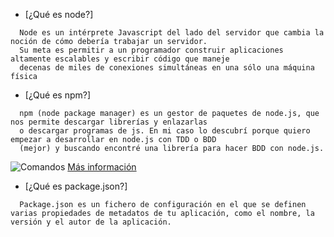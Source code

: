 * [¿Qué es node?]
~~~
  Node es un intérprete Javascript del lado del servidor que cambia la noción de cómo debería trabajar un servidor. 
  Su meta es permitir a un programador construir aplicaciones altamente escalables y escribir código que maneje
  decenas de miles de conexiones simultáneas en una sólo una máquina física
  ~~~
* [¿Qué es npm?]
~~~
  npm (node package manager) es un gestor de paquetes de node.js, que nos permite descargar librerías y enlazarlas
  o descargar programas de js. En mi caso lo descubrí porque quiero empezar a desarrollar en node.js con TDD o BDD 
  (mejor) y buscando encontré una librería para hacer BDD con node.js.
  ~~~
  ![Comandos](https://github.com/ULL-ESIT-SYTW-1617/tareas-iniciales-merquililycony/tree/master/txt/npm.jpg)
  [Más información](https://docs.npmjs.com/cli/install)
* [¿Qué es package.json?]
~~~
  Package.json es un fichero de configuración en el que se definen varias propiedades de metadatos de tu aplicación, como el nombre, la versión y el autor de la aplicación.
  ~~~
